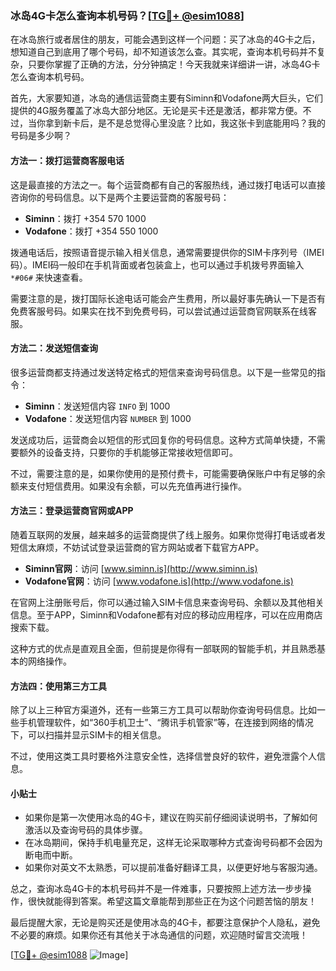 ### 冰岛4G卡怎么查询本机号码？[[TG💪+ @esim1088](https://t.me/s/esim1088)]

在冰岛旅行或者居住的朋友，可能会遇到这样一个问题：买了冰岛的4G卡之后，想知道自己到底用了哪个号码，却不知道该怎么查。其实呢，查询本机号码并不复杂，只要你掌握了正确的方法，分分钟搞定！今天我就来详细讲一讲，冰岛4G卡怎么查询本机号码。

首先，大家要知道，冰岛的通信运营商主要有Siminn和Vodafone两大巨头，它们提供的4G服务覆盖了冰岛大部分地区。无论是买卡还是激活，都非常方便。不过，当你拿到新卡后，是不是总觉得心里没底？比如，我这张卡到底能用吗？我的号码是多少啊？

#### **方法一：拨打运营商客服电话**

这是最直接的方法之一。每个运营商都有自己的客服热线，通过拨打电话可以直接咨询你的号码信息。以下是两个主要运营商的客服号码：

- **Siminn**：拨打 +354 570 1000
- **Vodafone**：拨打 +354 550 1000

拨通电话后，按照语音提示输入相关信息，通常需要提供你的SIM卡序列号（IMEI码）。IMEI码一般印在手机背面或者包装盒上，也可以通过手机拨号界面输入 `*#06#` 来快速查看。

需要注意的是，拨打国际长途电话可能会产生费用，所以最好事先确认一下是否有免费客服号码。如果实在找不到免费号码，可以尝试通过运营商官网联系在线客服。

#### **方法二：发送短信查询**

很多运营商都支持通过发送特定格式的短信来查询号码信息。以下是一些常见的指令：

- **Siminn**：发送短信内容 `INFO` 到 1000
- **Vodafone**：发送短信内容 `NUMBER` 到 1000

发送成功后，运营商会以短信的形式回复你的号码信息。这种方式简单快捷，不需要额外的设备支持，只要你的手机能够正常接收短信即可。

不过，需要注意的是，如果你使用的是预付费卡，可能需要确保账户中有足够的余额来支付短信费用。如果没有余额，可以先充值再进行操作。

#### **方法三：登录运营商官网或APP**

随着互联网的发展，越来越多的运营商提供了线上服务。如果你觉得打电话或者发短信太麻烦，不妨试试登录运营商的官方网站或者下载官方APP。

- **Siminn官网**：访问 [www.siminn.is](http://www.siminn.is)
- **Vodafone官网**：访问 [www.vodafone.is](http://www.vodafone.is)

在官网上注册账号后，你可以通过输入SIM卡信息来查询号码、余额以及其他相关信息。至于APP，Siminn和Vodafone都有对应的移动应用程序，可以在应用商店搜索下载。

这种方式的优点是直观且全面，但前提是你得有一部联网的智能手机，并且熟悉基本的网络操作。

#### **方法四：使用第三方工具**

除了以上三种官方渠道外，还有一些第三方工具可以帮助你查询号码信息。比如一些手机管理软件，如“360手机卫士”、“腾讯手机管家”等，在连接到网络的情况下，可以扫描并显示SIM卡的相关信息。

不过，使用这类工具时要格外注意安全性，选择信誉良好的软件，避免泄露个人信息。

#### **小贴士**

- 如果你是第一次使用冰岛的4G卡，建议在购买前仔细阅读说明书，了解如何激活以及查询号码的具体步骤。
- 在冰岛期间，保持手机电量充足，这样无论采取哪种方式查询号码都不会因为断电而中断。
- 如果你对英文不太熟悉，可以提前准备好翻译工具，以便更好地与客服沟通。

总之，查询冰岛4G卡的本机号码并不是一件难事，只要按照上述方法一步步操作，很快就能得到答案。希望这篇文章能帮到那些正在为这个问题苦恼的朋友！

最后提醒大家，无论是购买还是使用冰岛的4G卡，都要注意保护个人隐私，避免不必要的麻烦。如果你还有其他关于冰岛通信的问题，欢迎随时留言交流哦！

[[TG💪+ @esim1088](https://t.me/s/esim1088) ![Image](https://i.postimg.cc/4NQfJmqS/Snipaste-2025-05-13-00-14-12.png)]